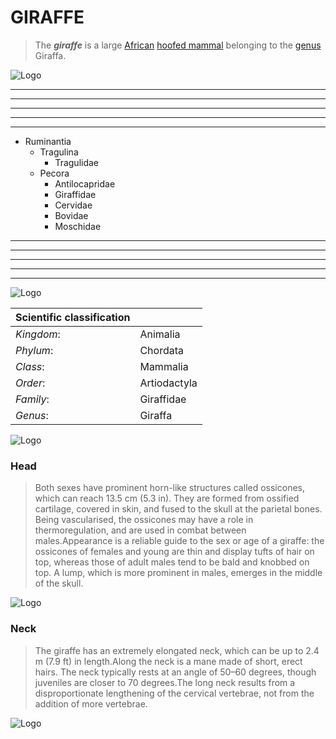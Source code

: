 # GIRAFFE

>The ***giraffe*** is a large [African](https://en.wikipedia.org/wiki/Fauna_of_Africa) [hoofed mammal](https://en.wikipedia.org/wiki/Artiodactyl) belonging to the [genus](https://en.wikipedia.org/wiki/Genus) Giraffa. 

![Logo](https://images.unsplash.com/photo-1534567110243-8875d64ca8ff?q=80&w=987&auto=format&fit=crop&ixlib=rb-4.1.0&ixid=M3wxMjA3fDB8MHxwaG90by1wYWdlfHx8fGVufDB8fHx8fA%3D%3D)

---
---
---
---
---
* Ruminantia
     * Tragulina
    	* Tragulidae
     * Pecora
       * Antilocapridae
       * Giraffidae
       * Cervidae 
       * Bovidae 
       * Moschidae 

---
---
---
---
---


![Logo](https://images.unsplash.com/photo-1547721064-da6cfb341d50?q=80&w=987&auto=format&fit=crop&ixlib=rb-4.1.0&ixid=M3wxMjA3fDB8MHxwaG90by1wYWdlfHx8fGVufDB8fHx8fA%3D%3D)

|  Scientific classification     |    |
|-------------|------------------|
| *Kingdom*:         | Animalia     |
| *Phylum*:      | Chordata   | 
| *Class*:      | Mammalia      | 
| *Order*:      | Artiodactyla    | 
|*Family*:     | Giraffidae  | 
| *Genus*:     | Giraffa     | 


![Logo](https://images.unsplash.com/photo-1536626733238-1bb1f7782c87?q=80&w=987&auto=format&fit=crop&ixlib=rb-4.1.0&ixid=M3wxMjA3fDB8MHxwaG90by1wYWdlfHx8fGVufDB8fHx8fA%3D%3D)

### Head
> Both sexes have prominent horn-like structures called ossicones, which can reach 13.5 cm (5.3 in). They are formed from ossified cartilage, covered in skin, and fused to the skull at the parietal bones. Being vascularised, the ossicones may have a role in thermoregulation, and are used in combat between males.Appearance is a reliable guide to the sex or age of a giraffe: the ossicones of females and young are thin and display tufts of hair on top, whereas those of adult males tend to be bald and knobbed on top. A lump, which is more prominent in males, emerges in the middle of the skull.

![Logo](https://images.unsplash.com/photo-1620197368014-e5a28b2101ba?q=80&w=987&auto=format&fit=crop&ixlib=rb-4.1.0&ixid=M3wxMjA3fDB8MHxwaG90by1wYWdlfHx8fGVufDB8fHx8fA%3D%3D)

### Neck
> The giraffe has an extremely elongated neck, which can be up to 2.4 m (7.9 ft) in length.Along the neck is a mane made of short, erect hairs. The neck typically rests at an angle of 50–60 degrees, though juveniles are closer to 70 degrees.The long neck results from a disproportionate lengthening of the cervical vertebrae, not from the addition of more vertebrae. 

![Logo](https://images.unsplash.com/photo-1520124442480-b5c60b0f80c2?q=80&w=1365&auto=format&fit=crop&ixlib=rb-4.1.0&ixid=M3wxMjA3fDB8MHxwaG90by1wYWdlfHx8fGVufDB8fHx8fA%3D%3D)